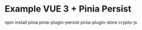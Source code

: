 # Example VUE 3 + Pinia Persist

npm install pinia pinia-plugin-persist pinia-plugin-store crypto-js
